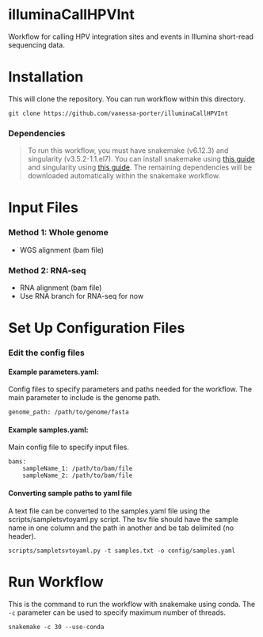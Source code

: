 # illuminaCallHPVInt
Workflow for calling HPV integration sites and events in Illumina short-read sequencing data. 

# Installation
This will clone the repository. You can run workflow within this directory.
```
git clone https://github.com/vanessa-porter/illuminaCallHPVInt
```

### Dependencies
> To run this workflow, you must have snakemake (v6.12.3) and singularity (v3.5.2-1.1.el7). You can install snakemake using [this guide](https://snakemake.readthedocs.io/en/stable/getting_started/installation.html) and singularity using [this guide](https://docs.sylabs.io/guides/3.5/admin-guide/installation.html). The remaining dependencies will be downloaded automatically within the snakemake workflow.

# Input Files

### **Method 1**: Whole genome <br />
- WGS alignment (bam file)

### **Method 2**: RNA-seq <br />
- RNA alignment (bam file)
- Use RNA branch for RNA-seq for now

# Set Up Configuration Files

### **Edit the config files**

#### **Example parameters.yaml:** <br />
Config files to specify parameters and paths needed for the workflow. The main parameter to include is the genome path.

```
genome_path: /path/to/genome/fasta
```

#### **Example samples.yaml:** <br />
Main config file to specify input files.

```
bams:
    sampleName_1: /path/to/bam/file
    sampleName_2: /path/to/bam/file
```

#### Converting sample paths to yaml file
A text file can be converted to the samples.yaml file using the scripts/sampletsvtoyaml.py script. The tsv file should have the sample name in one column and the path in another and be tab delimited (no header). 

```
scripts/sampletsvtoyaml.py -t samples.txt -o config/samples.yaml
```

# **Run Workflow**
This is the command to run the workflow with snakemake using conda. The `-c` parameter can be used to specify maximum number of threads. 

```
snakemake -c 30 --use-conda
```
